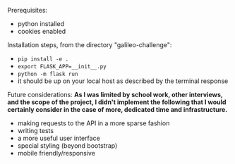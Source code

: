 Prerequisites:
- python installed
- cookies enabled

Installation steps, from the directory "galileo-challenge":
- `pip install -e .`
- `export FLASK_APP=__init__.py`
- `python -m flask run`
- it should be up on your local host as described by the terminal response

Future considerations:
**As I was limited by school work, other interviews, and the scope of the project, I didn't implement the following that I would certainly consider in the case of more, dedicated time and infrastructure.**
- making requests to the API in a more sparse fashion
- writing tests
- a more useful user interface
- special styling (beyond bootstrap)
- mobile friendly/responsive 